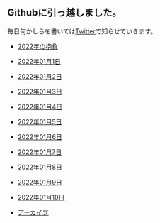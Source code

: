 ## Githubに引っ越しました。
毎日何かしらを書いては[Twitter](https://twitter.com/hnymht)で知らせていきます。

- [2022年の抱負](2022年の抱負.md)

- [2022年01月1日](dailynote/20220101.md)
- [2022年01月2日](dailynote/20220102.md)　
- [2022年01月3日](dailynote/20220103.md)
- [2022年01月4日](dailynote/20220104.md)
- [2022年01月5日](dailynote/20220105.md)
- [2022年01月6日](dailynote/20220106.md)
- [2022年01月7日](dailynote/20220107.md)
- [2022年01月8日](dailynote/20220108.md)
- [2022年01月9日](dailynote/20220109.md)
- [2022年01月10日](dailynote/20220110.md)

- [アーカイブ](dailynote/202201.md)

